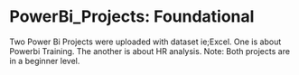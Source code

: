 # PowerBi_Projects: Foundational
Two Power Bi Projects were uploaded with dataset ie;Excel. 
One is about Powerbi Training. 
The another is about HR analysis.
Note: Both projects are in a beginner level.
